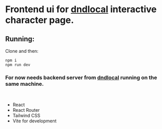 # Frontend ui for [dndlocal](https://github.com/Dagonite6/dndlocal) interactive character page.

## Running:
Clone and then:

    npm i
    npm run dev

### For now needs backend server from [dndlocal](https://github.com/Dagonite6/dndlocal) running on the same machine.

<br>

* React
* React Router
* Tailwind CSS
* Vite for development